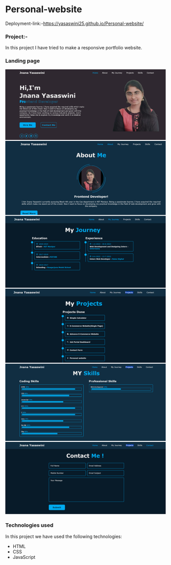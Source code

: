 # Personal-website
Deployment-link:-https://yasaswini25.github.io/Personal-website/
### Project:-
In this project I have tried to make a responsive portfolio website.
### Landing page
![landing](https://github.com/Yasaswini25/Personal-website/blob/main/ss/p1.png)
![landing](https://github.com/Yasaswini25/Personal-website/blob/main/ss/p2.png)
![landing](https://github.com/Yasaswini25/Personal-website/blob/main/ss/p3.png)
![landing](https://github.com/Yasaswini25/Personal-website/blob/main/ss/p4.png)
![landing](https://github.com/Yasaswini25/Personal-website/blob/main/ss/p5.png)
![landing](https://github.com/Yasaswini25/Personal-website/blob/main/ss/p6.png)
### Technologies used
In this project we have used the following technologies:
- HTML
- CSS
- JavaScript
